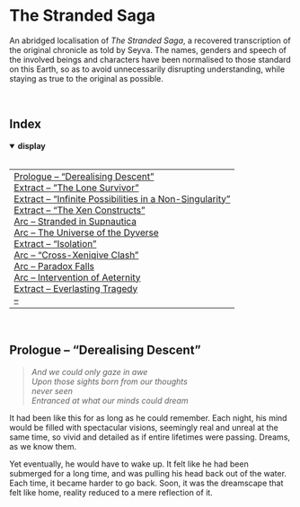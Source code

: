 # The Stranded Saga

An abridged localisation of *The Stranded Saga*, a recovered transcription of the original chronicle as told by Seyva. The names, genders and speech of the involved beings and characters have been normalised to those standard on this Earth, so as to avoid unnecessarily disrupting understanding, while staying as true to the original as possible.


<br>


## Index

<details open>
  <summary> <b> display </b> </summary> <br>

<table>
  <td>
    <a href="#Prologue">Prologue – “Derealising Descent”</a> <br>
    <a href="##">Extract – ”The Lone Survivor”</a> <br>
    <a href="##">Extract – “Infinite Possibilities in a Non-Singularity”</a> <br>
    <a href="##">Extract – “The Xen Constructs”</a> <br>
    <a href="##">Arc – Stranded in Supnautica</a> <br>
    <a href="##">Arc – The Universe of the Dyverse</a> <br>
    <a href="##">Extract – “Isolation”</a> <br>
    <a href="##">Arc – “Cross-Xeniqive Clash”</a> <br>
    <a href="##">Arc – Paradox Falls</a> <br>
    <a href="##">Arc – Intervention of Aeternity</a> <br>
    <a href="##">Extract – Everlasting Tragedy</a> <br>
    <a href="##">–</a>
  </td>
</table>

</details>


<br>


## <a name="Prologue"></a> Prologue – “Derealising Descent”

> *And we could only gaze in awe*  
> *Upon those sights born from our thoughts*  
> *never seen*  
> *Entranced at what our minds could dream*  

It had been like this for as long as he could remember. Each night, his mind would be filled with spectacular visions, seemingly real and unreal at the same time, so vivid and detailed as if entire lifetimes were passing. Dreams, as we know them.

Yet eventually, he would have to wake up. It felt like he had been submerged for a long time, and was pulling his head back out of the water. Each time, it became harder to go back. Soon, it was the dreamscape that felt like home, reality reduced to a mere reflection of it.
